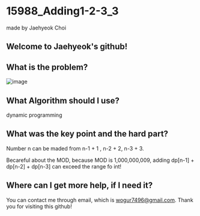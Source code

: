 # 15988_Adding1-2-3_3

made by Jaehyeok Choi

## Welcome to Jaehyeok's github!

## What is the problem?

![image](https://github.com/Choi-JaeHyeok-21500749/15988_Adding1-2-3_3/blob/main/15988_pro.PNG)

## What Algorithm should I use?

dynamic programming

## What was the key point and the hard part?

Number n can be maded from n-1 + 1 , n-2 + 2, n-3 + 3.

Becareful about the MOD, because MOD is 1,000,000,009, adding dp[n-1] + dp[n-2] + dp[n-3] can exceed the range fo int!

## Where can I get more help, if I need it?

You can contact me through email, which is wogur7496@gmail.com.
Thank you for visiting this github!
